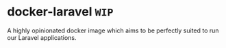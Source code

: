 # docker-laravel `WIP`

A highly opinionated docker image which aims to be perfectly suited to run our Laravel applications.
